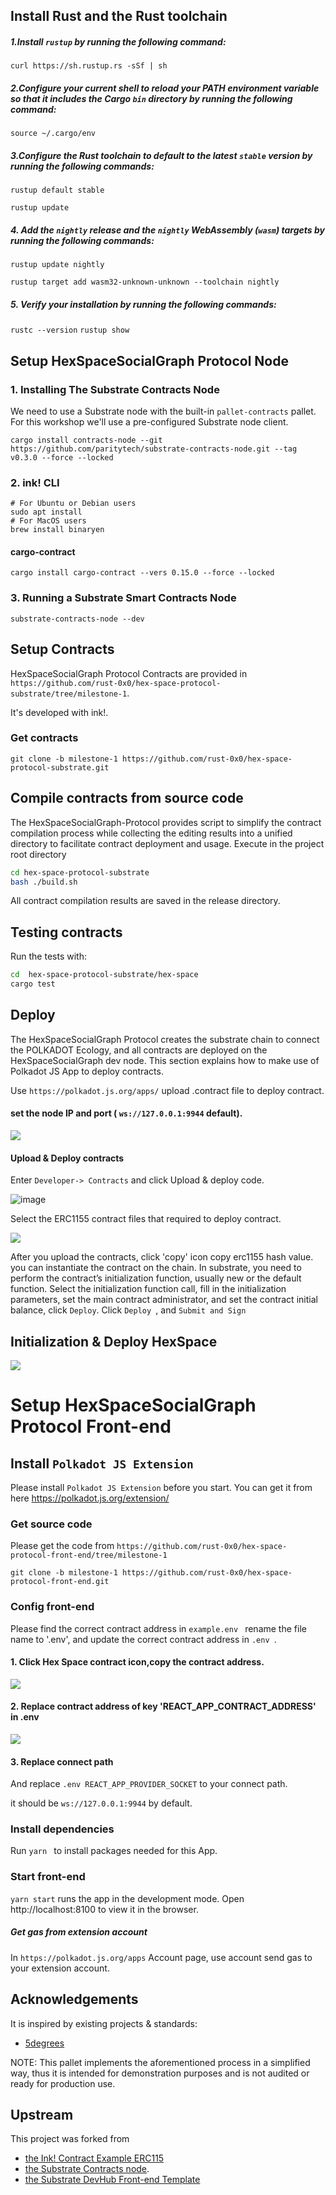 ## Install Rust and the Rust toolchain

#####  1.Install `rustup` by running the following command: 

` curl https://sh.rustup.rs -sSf | sh `

##### 2.Configure your current shell to reload your PATH environment variable so that it includes the Cargo `bin` directory by running the following command: 

` source ~/.cargo/env `

##### 3.Configure the Rust toolchain to default to the latest `stable` version by running the following commands: 

`rustup default stable`

`rustup update`

##### 4. Add the `nightly` release and the `nightly` WebAssembly (`wasm`) targets by running the following commands: 

`rustup update nightly`

`rustup target add wasm32-unknown-unknown --toolchain nightly`

##### 5. Verify your installation by running the following commands: 

`rustc --version`
`rustup show`

## Setup HexSpaceSocialGraph Protocol Node

### 1. Installing The Substrate Contracts Node

 We need to use a Substrate node with the built-in `pallet-contracts` pallet. For this workshop we'll use a pre-configured Substrate node client. 

`cargo install contracts-node --git https://github.com/paritytech/substrate-contracts-node.git --tag v0.3.0 --force --locked`

### 2. ink! CLI

```
# For Ubuntu or Debian users
sudo apt install 
# For MacOS users
brew install binaryen
```

#### cargo-contract

`cargo install cargo-contract --vers 0.15.0 --force --locked`

### 3. Running a Substrate Smart Contracts Node

` substrate-contracts-node --dev  `



## Setup Contracts

HexSpaceSocialGraph Protocol Contracts are provided in `https://github.com/rust-0x0/hex-space-protocol-substrate/tree/milestone-1`. 

It's developed with ink!.

### Get contracts

```
git clone -b milestone-1 https://github.com/rust-0x0/hex-space-protocol-substrate.git
```


## Compile contracts from source code

The HexSpaceSocialGraph-Protocol provides script to simplify the contract compilation process while collecting the editing results into a unified directory to facilitate contract deployment and usage. Execute in the project root directory

```bash
cd hex-space-protocol-substrate
bash ./build.sh
```

All contract compilation results are saved in the release directory.

## Testing contracts
Run the tests with:
```bash
cd  hex-space-protocol-substrate/hex-space
cargo test
```

## Deploy

The HexSpaceSocialGraph Protocol creates the substrate chain to connect the POLKADOT Ecology, and all contracts are deployed on the HexSpaceSocialGraph dev node. This section explains how to make use of Polkadot JS App to deploy contracts.

Use `https://polkadot.js.org/apps/` upload .contract file to deploy contract.

#### set the node IP and port ( `ws://127.0.0.1:9944` default).

![](./images/deploy1.png)

#### Upload & Deploy contracts

Enter `Developer-> Contracts` and click Upload & deploy code.

![image](./images/deploy2.png)

Select the ERC1155 contract files that required to deploy contract.

![](./images/deploy3.png)

After you upload the contracts,  click 'copy' icon copy erc1155 hash value.
 you can instantiate the contract on the chain. In substrate, you need to perform the contract’s initialization function, usually new or the default function.
Select the initialization function call, fill in the initialization parameters, set the main contract administrator, and set the contract initial balance, click `Deploy`. Click `Deploy `, and `Submit and Sign`

## Initialization & Deploy HexSpace

![](./images/deploy4.png)

# Setup HexSpaceSocialGraph Protocol Front-end

## Install `Polkadot JS Extension`

Please install `Polkadot JS Extension` before you start. You can get it from here https://polkadot.js.org/extension/

### Get source code

Please get the code from `https://github.com/rust-0x0/hex-space-protocol-front-end/tree/milestone-1`

```
git clone -b milestone-1 https://github.com/rust-0x0/hex-space-protocol-front-end.git
```

### Config front-end

Please find the correct contract address in `example.env ` rename the file name to  '.env', and update the correct  contract address in   ```.env ```. 
#### 1. Click Hex Space contract icon,copy the contract address. 
![](./images/deploy5.png)
#### 2. Replace contract address of key 'REACT_APP_CONTRACT_ADDRESS' in .env 

![](./images/deploy6.png)

#### 3. Replace connect path

And replace `.env REACT_APP_PROVIDER_SOCKET` to your connect path.

it should be `ws://127.0.0.1:9944` by default.

### Install dependencies

Run `yarn ` to install packages needed for this App.

### Start front-end

`yarn start` runs the app in the development mode.
Open http://localhost:8100 to view it in the browser.

##### Get gas from extension account

In `https://polkadot.js.org/apps` Account page, use account  send gas to your extension account.


## Acknowledgements

It is inspired by existing projects & standards:

- [5degrees](https://github.com/5DegreesProtocol/5degrees-protocol.git)


NOTE: This pallet implements the aforementioned process in a simplified way, thus it is intended for demonstration purposes and is not audited or ready for production use.

## Upstream

This project was forked from
- [the Ink! Contract Example ERC115](https://github.com/paritytech/ink/tree/master/examples/erc1155)
- [the Substrate Contracts node](https://github.com/paritytech/substrate-contracts-node.git).
- [the Substrate DevHub Front-end Template](https://github.com/substrate-developer-hub/substrate-front-end-template)
